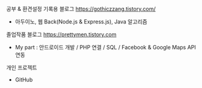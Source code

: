 공부 & 환견설정 기록용 블로그
https://gothiczzang.tistory.com/
- 아두이노, 웹 Back(Node.js & Express.js), Java 알고리즘

졸업작품 블로그
https://prettymen.tistory.com
- My part : 안드로이드 개발 / PHP 연결 / SQL / Facebook & Google Maps API 연동

개인 프로젝트
- GitHub
